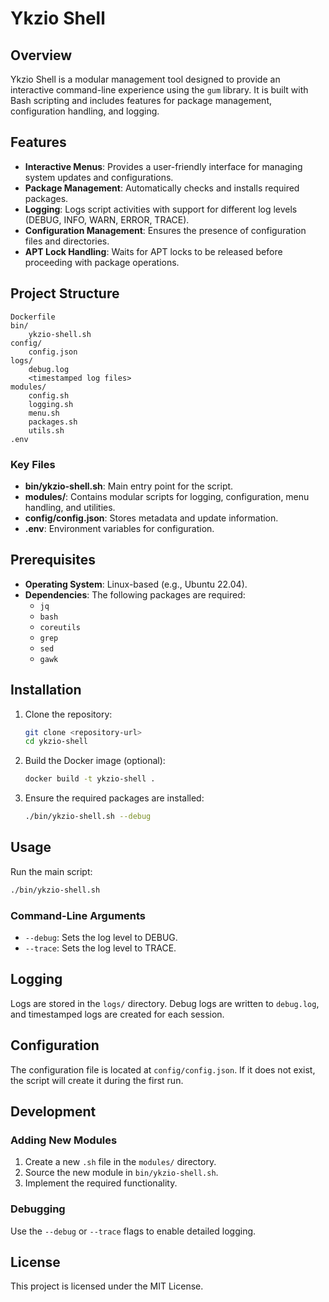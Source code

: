 # Ykzio Shell

## Overview
Ykzio Shell is a modular management tool designed to provide an interactive command-line experience using the `gum` library. It is built with Bash scripting and includes features for package management, configuration handling, and logging.

## Features
- **Interactive Menus**: Provides a user-friendly interface for managing system updates and configurations.
- **Package Management**: Automatically checks and installs required packages.
- **Logging**: Logs script activities with support for different log levels (DEBUG, INFO, WARN, ERROR, TRACE).
- **Configuration Management**: Ensures the presence of configuration files and directories.
- **APT Lock Handling**: Waits for APT locks to be released before proceeding with package operations.

## Project Structure
```
Dockerfile
bin/
    ykzio-shell.sh
config/
    config.json
logs/
    debug.log
    <timestamped log files>
modules/
    config.sh
    logging.sh
    menu.sh
    packages.sh
    utils.sh
.env
```

### Key Files
- **bin/ykzio-shell.sh**: Main entry point for the script.
- **modules/**: Contains modular scripts for logging, configuration, menu handling, and utilities.
- **config/config.json**: Stores metadata and update information.
- **.env**: Environment variables for configuration.

## Prerequisites
- **Operating System**: Linux-based (e.g., Ubuntu 22.04).
- **Dependencies**: The following packages are required:
  - `jq`
  - `bash`
  - `coreutils`
  - `grep`
  - `sed`
  - `gawk`

## Installation
1. Clone the repository:
   ```bash
   git clone <repository-url>
   cd ykzio-shell
   ```
2. Build the Docker image (optional):
   ```bash
   docker build -t ykzio-shell .
   ```
3. Ensure the required packages are installed:
   ```bash
   ./bin/ykzio-shell.sh --debug
   ```

## Usage
Run the main script:
```bash
./bin/ykzio-shell.sh
```

### Command-Line Arguments
- `--debug`: Sets the log level to DEBUG.
- `--trace`: Sets the log level to TRACE.

## Logging
Logs are stored in the `logs/` directory. Debug logs are written to `debug.log`, and timestamped logs are created for each session.

## Configuration
The configuration file is located at `config/config.json`. If it does not exist, the script will create it during the first run.

## Development
### Adding New Modules
1. Create a new `.sh` file in the `modules/` directory.
2. Source the new module in `bin/ykzio-shell.sh`.
3. Implement the required functionality.

### Debugging
Use the `--debug` or `--trace` flags to enable detailed logging.

## License
This project is licensed under the MIT License.